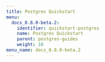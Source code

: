 ```yaml
---
title: Postgres Quickstart
menu:
  docs_0.8.0-beta.2:
    identifier: quickstart-postgres
    name: Postgres Quickstart
    parent: postgres-guides
    weight: 10
menu_name: docs_0.8.0-beta.2
---
```

